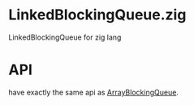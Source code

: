 # LinkedBlockingQueue.zig
LinkedBlockingQueue for zig lang

# API
have exactly the same api as [ArrayBlockingQueue](https://github.com/fr233/ArrayBlockingQueue.zig).
